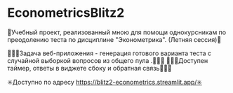# EconometricsBlitz2

🚀Учебный проект, реализованный мною для помощи однокурсникам по преодолению теста по дисциплине "Эконометрика". (Летняя сессия)🚀


👨🏻‍🎓Задача веб-приложения - генерация готового варианта теста с случайной выборкой вопросов из общего пула .👨🏻‍🎓
👨🏻‍🎓Доступен таймер, ответы в виджете сбоку и обратная связь👨🏻‍🎓

✳️Доступно по адресу https://blitz2-econometrics.streamlit.app/✳️
